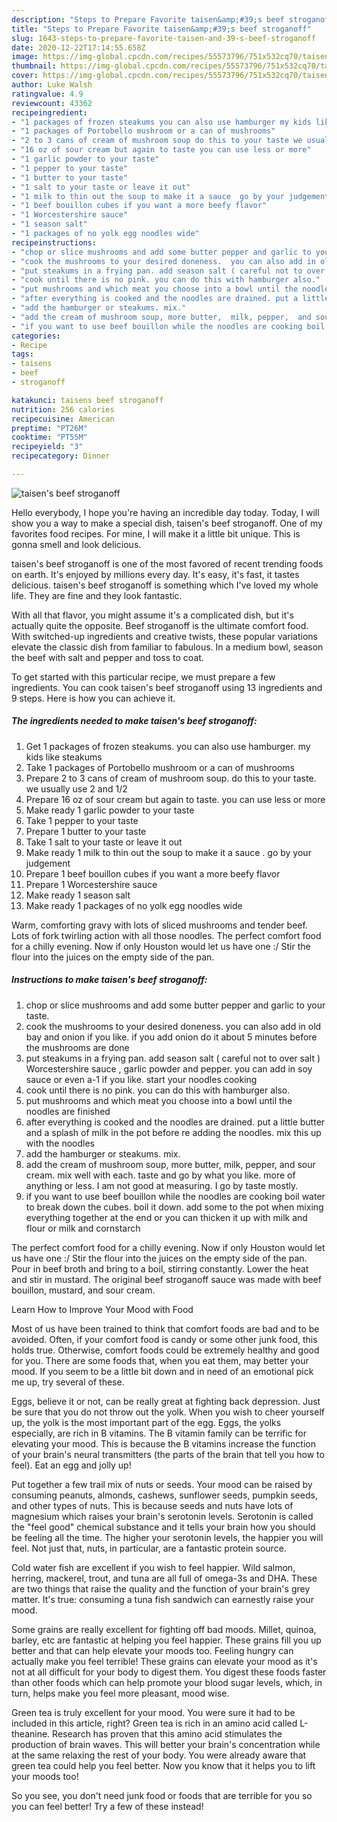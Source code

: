 ```yaml
---
description: "Steps to Prepare Favorite taisen&amp;#39;s beef stroganoff"
title: "Steps to Prepare Favorite taisen&amp;#39;s beef stroganoff"
slug: 1643-steps-to-prepare-favorite-taisen-and-39-s-beef-stroganoff
date: 2020-12-22T17:14:55.658Z
image: https://img-global.cpcdn.com/recipes/55573796/751x532cq70/taisens-beef-stroganoff-recipe-main-photo.jpg
thumbnail: https://img-global.cpcdn.com/recipes/55573796/751x532cq70/taisens-beef-stroganoff-recipe-main-photo.jpg
cover: https://img-global.cpcdn.com/recipes/55573796/751x532cq70/taisens-beef-stroganoff-recipe-main-photo.jpg
author: Luke Walsh
ratingvalue: 4.9
reviewcount: 43362
recipeingredient:
- "1 packages of frozen steakums you can also use hamburger my kids like steakums"
- "1 packages of Portobello mushroom or a can of mushrooms"
- "2 to 3 cans of cream of mushroom soup do this to your taste we usually use 2 and 12"
- "16 oz of sour cream but again to taste you can use less or more"
- "1 garlic powder to your taste"
- "1 pepper to your taste"
- "1 butter to your taste"
- "1 salt to your taste or leave it out"
- "1 milk to thin out the soup to make it a sauce  go by your judgement"
- "1 beef bouillon cubes if you want a more beefy flavor"
- "1 Worcestershire sauce"
- "1 season salt"
- "1 packages of no yolk egg noodles wide"
recipeinstructions:
- "chop or slice mushrooms and add some butter pepper and garlic to your taste."
- "cook the mushrooms to your desired doneness.  you can also add in old bay and onion if you like. if you add onion do it about 5 minutes before the mushrooms are done"
- "put steakums in a frying pan. add season salt ( careful not to over salt ) Worcestershire sauce , garlic powder and pepper. you can add in soy sauce or even a-1 if you like. start your noodles cooking"
- "cook until there is no pink. you can do this with hamburger also."
- "put mushrooms and which meat you choose into a bowl until the noodles are finished"
- "after everything is cooked and the noodles are drained. put a little butter and a splash of milk in the pot before re adding the noodles. mix this up with the noodles"
- "add the hamburger or steakums. mix."
- "add the cream of mushroom soup, more butter,  milk, pepper,  and sour cream. mix well with each. taste and go by what you like. more of anything or less. I am not good at measuring. I go by taste mostly."
- "if you want to use beef bouillon while the noodles are cooking boil water to break down the cubes. boil it down. add some to the pot when mixing everything together at the end or you can thicken it up with milk and flour or milk and cornstarch"
categories:
- Recipe
tags:
- taisens
- beef
- stroganoff

katakunci: taisens beef stroganoff 
nutrition: 256 calories
recipecuisine: American
preptime: "PT26M"
cooktime: "PT55M"
recipeyield: "3"
recipecategory: Dinner

---
```



![taisen&#39;s beef stroganoff](https://img-global.cpcdn.com/recipes/55573796/751x532cq70/taisens-beef-stroganoff-recipe-main-photo.jpg)

Hello everybody, I hope you're having an incredible day today. Today, I will show you a way to make a special dish, taisen&#39;s beef stroganoff. One of my favorites food recipes. For mine, I will make it a little bit unique. This is gonna smell and look delicious.

taisen&#39;s beef stroganoff is one of the most favored of recent trending foods on earth. It's enjoyed by millions every day. It's easy, it's fast, it tastes delicious. taisen&#39;s beef stroganoff is something which I've loved my whole life. They are fine and they look fantastic.

With all that flavor, you might assume it&#39;s a complicated dish, but it&#39;s actually quite the opposite. Beef stroganoff is the ultimate comfort food. With switched-up ingredients and creative twists, these popular variations elevate the classic dish from familiar to fabulous. In a medium bowl, season the beef with salt and pepper and toss to coat.


To get started with this particular recipe, we must prepare a few ingredients. You can cook taisen&#39;s beef stroganoff using 13 ingredients and 9 steps. Here is how you can achieve it.

<!--inarticleads1-->

##### The ingredients needed to make taisen&#39;s beef stroganoff:

1. Get 1 packages of frozen steakums. you can also use hamburger. my kids like steakums
1. Take 1 packages of Portobello mushroom or a can of mushrooms
1. Prepare 2 to 3 cans of cream of mushroom soup. do this to your taste. we usually use 2 and 1/2
1. Prepare 16 oz of sour cream but again to taste. you can use less or more
1. Make ready 1 garlic powder to your taste
1. Take 1 pepper to your taste
1. Prepare 1 butter to your taste
1. Take 1 salt to your taste or leave it out
1. Make ready 1 milk to thin out the soup to make it a sauce . go by your judgement
1. Prepare 1 beef bouillon cubes if you want a more beefy flavor
1. Prepare 1 Worcestershire sauce
1. Make ready 1 season salt
1. Make ready 1 packages of no yolk egg noodles wide


Warm, comforting gravy with lots of sliced mushrooms and tender beef. Lots of fork twirling action with all those noodles. The perfect comfort food for a chilly evening. Now if only Houston would let us have one :/ Stir the flour into the juices on the empty side of the pan. 

<!--inarticleads2-->

##### Instructions to make taisen&#39;s beef stroganoff:

1. chop or slice mushrooms and add some butter pepper and garlic to your taste.
1. cook the mushrooms to your desired doneness.  you can also add in old bay and onion if you like. if you add onion do it about 5 minutes before the mushrooms are done
1. put steakums in a frying pan. add season salt ( careful not to over salt ) Worcestershire sauce , garlic powder and pepper. you can add in soy sauce or even a-1 if you like. start your noodles cooking
1. cook until there is no pink. you can do this with hamburger also.
1. put mushrooms and which meat you choose into a bowl until the noodles are finished
1. after everything is cooked and the noodles are drained. put a little butter and a splash of milk in the pot before re adding the noodles. mix this up with the noodles
1. add the hamburger or steakums. mix.
1. add the cream of mushroom soup, more butter,  milk, pepper,  and sour cream. mix well with each. taste and go by what you like. more of anything or less. I am not good at measuring. I go by taste mostly.
1. if you want to use beef bouillon while the noodles are cooking boil water to break down the cubes. boil it down. add some to the pot when mixing everything together at the end or you can thicken it up with milk and flour or milk and cornstarch


The perfect comfort food for a chilly evening. Now if only Houston would let us have one :/ Stir the flour into the juices on the empty side of the pan. Pour in beef broth and bring to a boil, stirring constantly. Lower the heat and stir in mustard. The original beef stroganoff sauce was made with beef bouillon, mustard, and sour cream. 

Learn How to Improve Your Mood with Food


Most of us have been trained to think that comfort foods are bad and to be avoided. Often, if your comfort food is candy or some other junk food, this holds true. Otherwise, comfort foods could be extremely healthy and good for you. There are some foods that, when you eat them, may better your mood. If you seem to be a little bit down and in need of an emotional pick me up, try several of these.

Eggs, believe it or not, can be really great at fighting back depression. Just be sure that you do not throw out the yolk. When you wish to cheer yourself up, the yolk is the most important part of the egg. Eggs, the yolks especially, are rich in B vitamins. The B vitamin family can be terrific for elevating your mood. This is because the B vitamins increase the function of your brain's neural transmitters (the parts of the brain that tell you how to feel). Eat an egg and jolly up!

Put together a few trail mix of nuts or seeds. Your mood can be raised by consuming peanuts, almonds, cashews, sunflower seeds, pumpkin seeds, and other types of nuts. This is because seeds and nuts have lots of magnesium which raises your brain's serotonin levels. Serotonin is called the "feel good" chemical substance and it tells your brain how you should be feeling all the time. The higher your serotonin levels, the happier you will feel. Not just that, nuts, in particular, are a fantastic protein source.

Cold water fish are excellent if you wish to feel happier. Wild salmon, herring, mackerel, trout, and tuna are all full of omega-3s and DHA. These are two things that raise the quality and the function of your brain's grey matter. It's true: consuming a tuna fish sandwich can earnestly raise your mood. 

Some grains are really excellent for fighting off bad moods. Millet, quinoa, barley, etc are fantastic at helping you feel happier. These grains fill you up better and that can help elevate your moods too. Feeling hungry can actually make you feel terrible! These grains can elevate your mood as it's not at all difficult for your body to digest them. You digest these foods faster than other foods which can help promote your blood sugar levels, which, in turn, helps make you feel more pleasant, mood wise.

Green tea is truly excellent for your mood. You were sure it had to be included in this article, right? Green tea is rich in an amino acid called L-theanine. Research has proven that this amino acid stimulates the production of brain waves. This will better your brain's concentration while at the same relaxing the rest of your body. You were already aware that green tea could help you feel better. Now you know that it helps you to lift your moods too!

So you see, you don't need junk food or foods that are terrible for you so you can feel better! Try a few of these instead!

